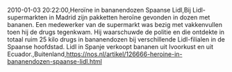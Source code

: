 2010-01-03 20:22:00,Heroïne in bananendozen Spaanse Lidl,Bij Lidl-supermarkten in Madrid zijn pakketten heroïne gevonden in dozen met bananen. Een medewerker van de supermarkt was bezig met vakkenvullen toen hij de drugs tegenkwam. Hij waarschuwde de politie en die ontdekte in totaal ruim 25 kilo drugs in bananendozen bij verschillende Lidl-filialen in de Spaanse hoofdstad. Lidl in Spanje verkoopt bananen uit Ivoorkust en uit Ecuador.,Buitenland,https://nos.nl/artikel/126666-heroine-in-bananendozen-spaanse-lidl.html